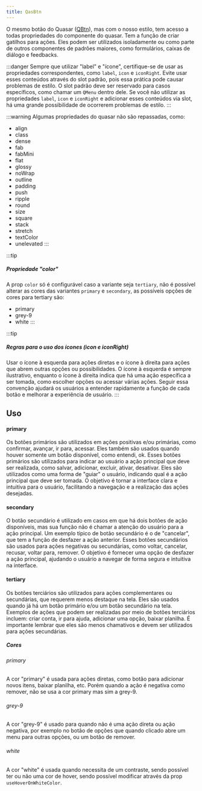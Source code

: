 ```yaml
---
title: QasBtn
---
```


O mesmo botão do Quasar ([QBtn](https://v2.quasar.dev/vue-components/button)), mas com o nosso estilo, tem acesso a todas propriedades do componente do quasar.
Tem a função de criar gatilhos para ações. Eles podem ser utilizados isoladamente ou ​​como parte de outros componentes de padrões maiores, como formulários,  caixas de diálogo e feedbacks.

<doc-api file="btn/QasBtn" name="QasBtn" />

:::danger
Sempre que utilizar "label" e "ícone", certifique-se de usar as propriedades correspondentes, como `label`, `icon` e `iconRight`. Evite usar esses conteúdos através do slot padrão, pois essa prática pode causar problemas de estilo. O slot padrão deve ser reservado para casos específicos, como chamar um `QMenu` dentro dele. Se você não utilizar as propriedades `label`, `icon` e `iconRight` e adicionar esses conteúdos via slot, há uma grande possibilidade de ocorrerem problemas de estilo.
:::

:::warning
Algumas propriedades do quasar não são repassadas, como:

- align
- class
- dense
- fab
- fabMini
- flat
- glossy
- noWrap
- outline
- padding
- push
- ripple
- round
- size
- square
- stack
- stretch
- textColor
- unelevated
:::

:::tip
##### Propriedade "color"
A prop `color` só é configurável caso a variante seja `tertiary`, não é possível alterar as cores das variantes `primary` e `secondary`, as possíveis opções de cores para tertiary são:

- primary
- grey-9
- white
:::

:::tip
##### Regras para o uso dos ícones (icon e iconRight)

Usar o ícone à esquerda para ações diretas e o ícone à direita para ações que abrem outras opções ou possibilidades. O ícone à esquerda é sempre ilustrativo, enquanto o ícone à direita indica que há uma ação específica a ser tomada, como escolher opções ou acessar várias ações. Seguir essa convenção ajudará os usuários a entender rapidamente a função de cada botão e melhorar a experiência de usuário.
:::

## Uso

#### primary
Os botões primários são utilizados em ações positivas e/ou primárias, como confirmar, avançar, ir para, acessar. Eles também são usados quando houver somente um botão disponível, como entendi, ok. Esses botões primários são utilizados para indicar ao usuário a ação principal que deve ser realizada, como salvar, adicionar, excluir, ativar, desativar. Eles são utilizados como uma forma de "guiar" o usuário, indicando qual é a ação principal que deve ser tomada. O objetivo é tornar a interface clara e intuitiva para o usuário, facilitando a navegação e a realização das ações desejadas.
<doc-example file="QasBtn/ExPrimaryVariant" title='Variante "primary"' />

#### secondary
O botão secundário é utilizado em casos em que há dois botões de ação disponíveis, mas sua função não é chamar a atenção do usuário para a ação principal. Um exemplo típico de botão secundário é o de "cancelar", que tem a função de desfazer a ação anterior. Esses botões secundários são usados para ações negativas ou secundárias, como voltar, cancelar, recusar, voltar para, remover. O objetivo é fornecer uma opção de desfazer a ação principal, ajudando o usuário a navegar de forma segura e intuitiva na interface.
<doc-example file="QasBtn/ExSecondaryVariant" title='Variante "secondary"' />

#### tertiary
Os botões terciários são utilizados para ações complementares ou secundárias, que requerem menos destaque na tela. Eles são usados quando já há um botão primário e/ou um botão secundário na tela. Exemplos de ações que podem ser realizadas por meio de botões terciários incluem: criar conta, ir para ajuda, adicionar uma opção, baixar planilha. É importante lembrar que eles são menos chamativos e devem ser utilizados para ações secundárias.

##### Cores
###### primary
A cor "primary" é usada para ações diretas, como botão para adicionar novos itens, baixar planilha, etc. Porém quando a ação é negativa como remover, não se usa a cor primary mas sim a grey-9.

###### grey-9
A cor "grey-9" é usado para quando não é uma ação direta ou ação negativa, por exemplo no botão de opções que quando clicado abre um menu para outras opções, ou um botão de remover.

###### white
A cor "white" é usada quando necessita de um contraste, sendo possível ter ou não uma cor de hover, sendo possível modificar através da prop `useHoverOnWhiteColor`.
<doc-example file="QasBtn/ExTertiaryVariant" title='Variante "tertiary"' />

<doc-example file="QasBtn/UseLabelOnSmallScreen" title="use-label-on-small-screen" />
